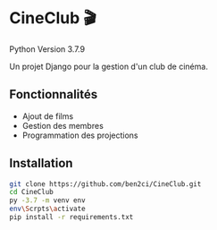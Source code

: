 # CineClub 🎬
Python Version 3.7.9

Un projet Django pour la gestion d'un club de cinéma.

## Fonctionnalités
- Ajout de films
- Gestion des membres
- Programmation des projections

## Installation
```bash
git clone https://github.com/ben2ci/CineClub.git
cd CineClub
py -3.7 -m venv env
env\Scrpts\activate
pip install -r requirements.txt
